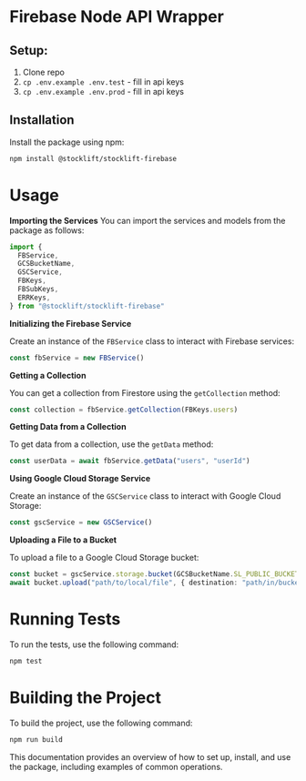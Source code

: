 # Firebase Node API Wrapper

## Setup:

1. Clone repo
2. `cp .env.example .env.test` - fill in api keys
3. `cp .env.example .env.prod` - fill in api keys

## Installation

Install the package using npm:

```sh
npm install @stocklift/stocklift-firebase
```

# Usage

**Importing the Services**
You can import the services and models from the package as follows:

```ts
import {
  FBService,
  GCSBucketName,
  GSCService,
  FBKeys,
  FBSubKeys,
  ERRKeys,
} from "@stocklift/stocklift-firebase"
```

**Initializing the Firebase Service**

Create an instance of the `FBService` class to interact with Firebase services:

```ts
const fbService = new FBService()
```

**Getting a Collection**

You can get a collection from Firestore using the `getCollection` method:

```ts
const collection = fbService.getCollection(FBKeys.users)
```

**Getting Data from a Collection**

To get data from a collection, use the `getData` method:

```ts
const userData = await fbService.getData("users", "userId")
```

**Using Google Cloud Storage Service**

Create an instance of the `GSCService` class to interact with Google Cloud Storage:

```ts
const gscService = new GSCService()
```

**Uploading a File to a Bucket**

To upload a file to a Google Cloud Storage bucket:

```ts
const bucket = gscService.storage.bucket(GCSBucketName.SL_PUBLIC_BUCKET)
await bucket.upload("path/to/local/file", { destination: "path/in/bucket" })
```

# Running Tests

To run the tests, use the following command:

```sh
npm test
```

# Building the Project

To build the project, use the following command:

```sh
npm run build
```

This documentation provides an overview of how to set up, install, and use the package, including examples of common operations.
